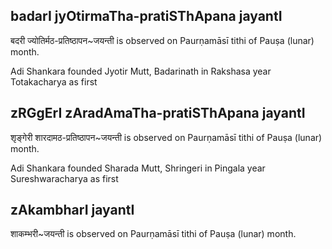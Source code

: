 ## badarI jyOtirmaTha-pratiSThApana jayantI

बदरी ज्योतिर्मठ-प्रतिष्ठापन~जयन्ती is observed on Paurṇamāsī tithi of Pauṣa (lunar) month.

Adi Shankara founded Jyotir Mutt, Badarinath in Rakshasa year Totakacharya as first

## zRGgErI zAradAmaTha-pratiSThApana jayantI

शृङ्गेरी शारदामठ-प्रतिष्ठापन~जयन्ती is observed on Paurṇamāsī tithi of Pauṣa (lunar) month.

Adi Shankara founded Sharada Mutt, Shringeri in Pingala year Sureshwaracharya as first

## zAkambharI jayantI

शाकम्भरी~जयन्ती is observed on Paurṇamāsī tithi of Pauṣa (lunar) month.



